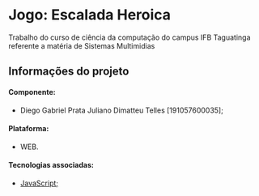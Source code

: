 # Jogo: Escalada Heroica

Trabalho do curso de ciência da computação do campus IFB Taguatinga referente a matéria de Sistemas Multimidias

## Informações do projeto

#### Componente:

  - Diego Gabriel Prata Juliano Dimatteu Telles [191057600035];

#### Plataforma: 
  
  - WEB.

#### Tecnologias associadas:

  - [JavaScript;](https://www.javascript.com/)
